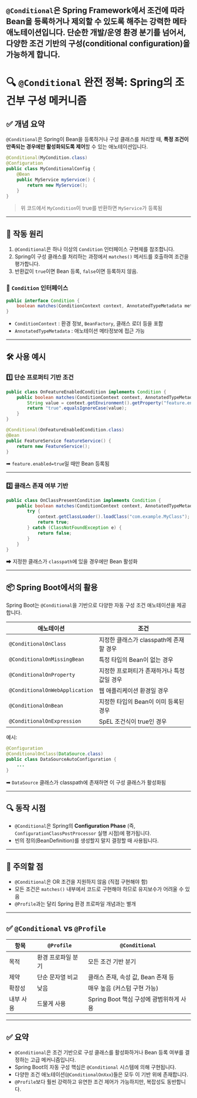 `@Conditional`은 Spring Framework에서 **조건에 따라 Bean을 등록하거나 제외**할 수 있도록 해주는 강력한 메타 애노테이션입니다. 단순한 개발/운영 환경 분기를 넘어서, 다양한 조건 기반의 구성(conditional configuration)을 가능하게 합니다. 
---

# 🔍 `@Conditional` 완전 정복: Spring의 조건부 구성 메커니즘

## ✅ 개념 요약

`@Conditional`은 Spring이 Bean을 등록하거나 구성 클래스를 처리할 때, **특정 조건이 만족되는 경우에만 활성화되도록 제어**할 수 있는 애노테이션입니다.

```java
@Conditional(MyCondition.class)
@Configuration
public class MyConditionalConfig {
    @Bean
    public MyService myService() {
        return new MyService();
    }
}
```

> 위 코드에서 `MyCondition`이 true를 반환하면 `MyService`가 등록됨

---

## 🧠 작동 원리

1. `@Conditional`은 하나 이상의 `Condition` 인터페이스 구현체를 참조합니다.
2. Spring이 구성 클래스를 처리하는 과정에서 `matches()` 메서드를 호출하여 조건을 평가합니다.
3. 반환값이 `true`이면 Bean 등록, `false`이면 등록하지 않음.

### 🔧 `Condition` 인터페이스

```java
public interface Condition {
    boolean matches(ConditionContext context, AnnotatedTypeMetadata metadata);
}
```

* `ConditionContext` : 환경 정보, `BeanFactory`, 클래스 로더 등을 포함
* `AnnotatedTypeMetadata` : 애노테이션 메타정보에 접근 가능

---

## 🛠️ 사용 예시

### 1️⃣ 단순 프로퍼티 기반 조건

```java
public class OnFeatureEnabledCondition implements Condition {
    public boolean matches(ConditionContext context, AnnotatedTypeMetadata metadata) {
        String value = context.getEnvironment().getProperty("feature.enabled");
        return "true".equalsIgnoreCase(value);
    }
}
```

```java
@Conditional(OnFeatureEnabledCondition.class)
@Bean
public FeatureService featureService() {
    return new FeatureService();
}
```

➡ `feature.enabled=true`일 때만 Bean 등록됨

---

### 2️⃣ 클래스 존재 여부 기반

```java
public class OnClassPresentCondition implements Condition {
    public boolean matches(ConditionContext context, AnnotatedTypeMetadata metadata) {
        try {
            context.getClassLoader().loadClass("com.example.MyClass");
            return true;
        } catch (ClassNotFoundException e) {
            return false;
        }
    }
}
```

➡ 지정한 클래스가 `classpath`에 있을 경우에만 Bean 활성화

---

## 📦 Spring Boot에서의 활용

Spring Boot는 `@Conditional`을 기반으로 다양한 자동 구성 조건 애노테이션을 제공합니다.

| 애노테이션                          | 조건                         |
| ------------------------------ | -------------------------- |
| `@ConditionalOnClass`          | 지정한 클래스가 classpath에 존재할 경우 |
| `@ConditionalOnMissingBean`    | 특정 타입의 Bean이 없는 경우         |
| `@ConditionalOnProperty`       | 지정한 프로퍼티가 존재하거나 특정 값일 경우   |
| `@ConditionalOnWebApplication` | 웹 애플리케이션 환경일 경우            |
| `@ConditionalOnBean`           | 지정한 타입의 Bean이 이미 등록된 경우    |
| `@ConditionalOnExpression`     | SpEL 조건식이 true인 경우         |

예시:

```java
@Configuration
@ConditionalOnClass(DataSource.class)
public class DataSourceAutoConfiguration {
    ...
}
```

➡ `DataSource` 클래스가 classpath에 존재하면 이 구성 클래스가 활성화됨

---

## 🔍 동작 시점

* `@Conditional`은 Spring의 **Configuration Phase** (즉, `ConfigurationClassPostProcessor` 실행 시점)에 평가됩니다.
* 빈의 정의(BeanDefinition)를 생성할지 말지 결정할 때 사용됩니다.

---

## 🚫 주의할 점

* `@Conditional`은 OR 조건을 지원하지 않음 (직접 구현해야 함)
* 모든 조건은 `matches()` 내부에서 코드로 구현해야 하므로 유지보수가 어려울 수 있음
* `@Profile`과는 달리 Spring 환경 프로파일 개념과는 별개

---

## ✅ `@Conditional` vs `@Profile`

| 항목    | `@Profile` | `@Conditional`              |
| ----- | ---------- | --------------------------- |
| 목적    | 환경 프로파일 분기 | 모든 조건 기반 분기                 |
| 제약    | 단순 문자열 비교  | 클래스 존재, 속성 값, Bean 존재 등     |
| 확장성   | 낮음         | 매우 높음 (커스텀 구현 가능)           |
| 내부 사용 | 드물게 사용     | Spring Boot 핵심 구성에 광범위하게 사용 |

---

## ✅ 요약

* `@Conditional`은 조건 기반으로 구성 클래스를 활성화하거나 Bean 등록 여부를 결정하는 고급 메커니즘입니다.
* Spring Boot의 자동 구성 핵심은 `@Conditional` 시스템에 의해 구현됩니다.
* 다양한 조건 애노테이션(`@ConditionalOnXxx`)들은 모두 이 기반 위에 존재합니다.
* `@Profile`보다 훨씬 강력하고 유연한 조건 제어가 가능하지만, 복잡성도 동반합니다.

